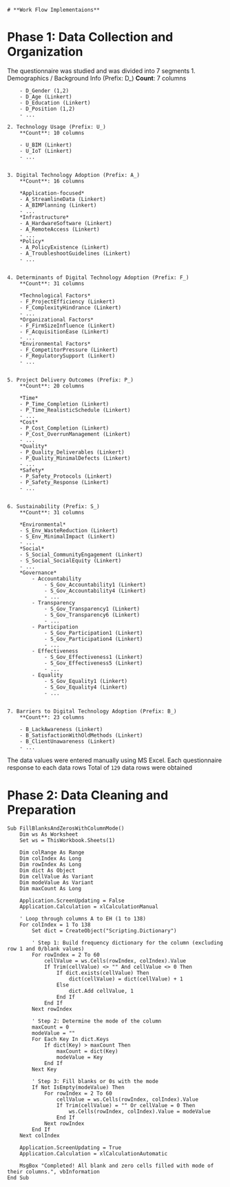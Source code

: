     # **Work Flow Implementaions**

# **Phase 1**: Data Collection and Organization
The questionnaire was studied and was divided into 7 segments
    1. Demographics / Background Info (Prefix: D_)
        **Count**: 7 columns

        - D_Gender (1,2)
        - D_Age (Linkert)
        - D_Education (Linkert)
        - D_Position (1,2)
        - ...
    
    2. Technology Usage (Prefix: U_)
        **Count**: 10 columns

        - U_BIM (Linkert)
        - U_IoT (Linkert)
        - ...
    
    
    3. Digital Technology Adoption (Prefix: A_)
        **Count**: 16 columns

        *Application-focused*
        - A_StreamlineData (Linkert)
        - A_BIMPlanning (Linkert)
        - ...
        *Infrastructure*
        - A_HardwareSoftware (Linkert)
        - A_RemoteAccess (Linkert)
        - ...
        *Policy*
        - A_PolicyExistence (Linkert)
        - A_TroubleshootGuidelines (Linkert)
        - ...
    
    
    4. Determinants of Digital Technology Adoption (Prefix: F_)
        **Count**: 31 columns

        *Technological Factors*
        - F_ProjectEfficiency (Linkert)
        - F_ComplexityHindrance (Linkert)
        - ...
        *Organizational Factors*
        - F_FirmSizeInfluence (Linkert)
        - F_AcquisitionEase (Linkert)
        - ...
        *Environmental Factors*
        - F_CompetitorPressure (Linkert)
        - F_RegulatorySupport (Linkert)
        - ...
    
    
    5. Project Delivery Outcomes (Prefix: P_)
        **Count**: 20 columns

        *Time*
        - P_Time_Completion (Linkert)
        - P_Time_RealisticSchedule (Linkert)
        - ...
        *Cost*
        - P_Cost_Completion (Linkert)
        - P_Cost_OverrunManagement (Linkert)
        - ...
        *Quality*
        - P_Quality_Deliverables (Linkert)
        - P_Quality_MinimalDefects (Linkert)
        - ...
        *Safety*
        - P_Safety_Protocols (Linkert)
        - P_Safety_Response (Linkert)
        - ...
    
    
    6. Sustainability (Prefix: S_)
        **Count**: 31 columns

        *Environmental*
        - S_Env_WasteReduction (Linkert)
        - S_Env_MinimalImpact (Linkert)
        - ...
        *Social*
        - S_Social_CommunityEngagement (Linkert)
        - S_Social_SocialEquity (Linkert)
        - ...
        *Governance*
            - Accountability
                - S_Gov_Accountability1 (Linkert)
                - S_Gov_Accountability4 (Linkert)
                - ...
            - Transparency
                - S_Gov_Transparency1 (Linkert)
                - S_Gov_Transparency6 (Linkert)
                - ...
            - Participation
                - S_Gov_Participation1 (Linkert)
                - S_Gov_Participation4 (Linkert)
                - ...
            - Effectiveness
                - S_Gov_Effectiveness1 (Linkert)
                - S_Gov_Effectiveness5 (Linkert)
                - ...
            - Equality
                - S_Gov_Equality1 (Linkert)
                - S_Gov_Equality4 (Linkert)
                - ...


    7. Barriers to Digital Technology Adoption (Prefix: B_)
        **Count**: 23 columns

        - B_LackAwareness (Linkert)
        - B_SatisfactionWithOldMethods (Linkert)
        - B_ClientUnawareness (Linkert)
        - ...


The data values were entered manually using MS Excel. Each questionnaire response to each data rows
Total of `129` data rows were obtained





#  **Phase 2**: Data Cleaning and Preparation

```vba
Sub FillBlanksAndZerosWithColumnMode()
    Dim ws As Worksheet
    Set ws = ThisWorkbook.Sheets(1)

    Dim colRange As Range
    Dim colIndex As Long
    Dim rowIndex As Long
    Dim dict As Object
    Dim cellValue As Variant
    Dim modeValue As Variant
    Dim maxCount As Long

    Application.ScreenUpdating = False
    Application.Calculation = xlCalculationManual

    ' Loop through columns A to EH (1 to 138)
    For colIndex = 1 To 138
        Set dict = CreateObject("Scripting.Dictionary")

        ' Step 1: Build frequency dictionary for the column (excluding row 1 and 0/blank values)
        For rowIndex = 2 To 60
            cellValue = ws.Cells(rowIndex, colIndex).Value
            If Trim(cellValue) <> "" And cellValue <> 0 Then
                If dict.exists(cellValue) Then
                    dict(cellValue) = dict(cellValue) + 1
                Else
                    dict.Add cellValue, 1
                End If
            End If
        Next rowIndex

        ' Step 2: Determine the mode of the column
        maxCount = 0
        modeValue = ""
        For Each Key In dict.Keys
            If dict(Key) > maxCount Then
                maxCount = dict(Key)
                modeValue = Key
            End If
        Next Key

        ' Step 3: Fill blanks or 0s with the mode
        If Not IsEmpty(modeValue) Then
            For rowIndex = 2 To 60
                cellValue = ws.Cells(rowIndex, colIndex).Value
                If Trim(cellValue) = "" Or cellValue = 0 Then
                    ws.Cells(rowIndex, colIndex).Value = modeValue
                End If
            Next rowIndex
        End If
    Next colIndex

    Application.ScreenUpdating = True
    Application.Calculation = xlCalculationAutomatic

    MsgBox "Completed! All blank and zero cells filled with mode of their columns.", vbInformation
End Sub

